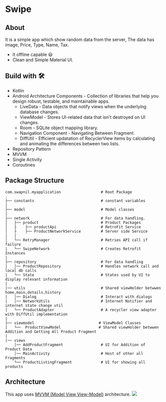 # Swipe
## About 
It is a simple app which show random data from the server, The data has image, Price, Type, Name, Tax.
- It offline capable 😃
- Clean and Simple Material UI.

## Build with 🛠
- Kotlin
- Android Architecture Components - Collection of libraries that help you design robust, testable, and maintainable apps.
    - LiveData - Data objects that notify views when the underlying database changes.
    - ViewModel - Stores UI-related data that isn't destroyed on UI changes.
    - Room - SQLite object mapping library.
    - Navigation Component - Navigating Between Fragment.
    - DiffUtil - Efficient updatation of RecyclerView items by calculating and animating the differences between two lists. 
- Repository Pattern
- MVVM
- Single Activity
- Coroutines

## Package Structure
```
com.swapnil.myapplication                  # Root Package
.
├── constants                              # constant variables
|
├── model                                  # Model classes
|
├── network                                # For data handling.             
│   ├── product                            # Product Packages
│   ├    ├── productApi                    # RetroFit Service
│   ├    ├── ProductNetworkService         # Server side Service
|   |        
│   └── RetryManager                       # Retries API call if failure
|   └── SwipeNetwork                       # Creates Retrofit Instances
|
├── repository                             # For data handling
|   │── ProductRepository                  # Handles network call and local db calls
|   └── State                              # States used by UI to display relevant information
|
|── utils                                  # Shared viewHolder betwwen home,main,details,history
|   │── Dialog                             # Interact with dialogs
|   │── NetworkUtils                       # Internet Notifier and internet state change util
|   └── ProductAdapter                     # A recycler view adapter with DiffUtil implementation
|
├── viewmodel                             # ViewModel Classes
|   └──  ProductViewModel                 # Shared viewHolder betwwen Addition and Getting All Product Fragment
|                    
|── views
    │── AddProductFragment                 # UI for Addition of Product Data
    │── MainActivity                       # Host of other all Fragments
    └── ProductListingFragment             # UI for showing all products
```

## Architecture
This app uses [MVVM (Model View View-Model)](https://developer.android.com/jetpack/guide#recommended-app-arch) architecture.
<img src="https://camo.githubusercontent.com/be9b0e8eb62e13a031031fb16e99f33c647da47908a21f451cb00d2c99fb9b31/68747470733a2f2f646576656c6f7065722e616e64726f69642e636f6d2f746f7069632f6c69627261726965732f6172636869746563747572652f696d616765732f66696e616c2d6172636869746563747572652e706e67"/>
